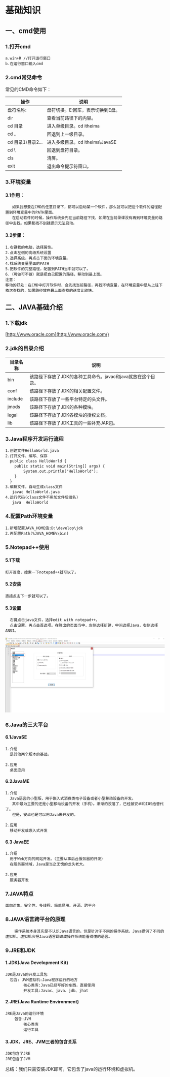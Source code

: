 # 基础知识

## 一、cmd使用

### 1.打开cmd

```
a.win+R //打开运行窗口
b.在运行窗口输入cmd
```

### 2.cmd常见命令

常见的CMD命令如下：

| 操作               | 说明                              |
| ------------------ | --------------------------------- |
| 盘符名称:          | 盘符切换。E:回车，表示切换到E盘。 |
| dir                | 查看当前路径下的内容。            |
| cd 目录            | 进入单级目录。cd itheima          |
| cd ..              | 回退到上一级目录。                |
| cd 目录1\目录2\... | 进入多级目录。cd itheima\JavaSE   |
| cd \               | 回退到盘符目录。                  |
| cls                | 清屏。                            |
| exit               | 退出命令提示符窗口。              |

### 3.环境变量

#### 3.1作用：

```
   如果我想要在CMD的任意目录下，都可以启动某一个软件，那么就可以把这个软件的路径配置到环境变量中的PATH里面。
   在启动软件的时候，操作系统会先在当前路径下找，如果在当前录课没有再到环境变量的路径中去找。如果都找不到就提示无法启动。
```

#### 3.2步骤：

```
1.右键我的电脑，选择属性。
2.点击左侧的高级系统设置
3.选择高级，再点击下面的环境变量。
4.找系统变量里面的PATH
5.把软件的完整路径，配置到PATH当中就可以了。
6.（可做可不做）就是把自己配置的路径，移动到最上面。
注意：
移动的好处：在CMD中打开软件时，会先找当前路径，再找环境变量，在环境变量中是从上往下依次查找的，如果路径放在最上面查找的速度比较快。
```

## 二、JAVA基础介绍

### 1.下载jdk

[http://www.oracle.com](http://www.oracle.com/)

### 2.jdk的目录介绍

| 目录名称 | 说明                                                         |
| -------- | ------------------------------------------------------------ |
| bin      | 该路径下存放了JDK的各种工具命令。javac和java就放在这个目录。 |
| conf     | 该路径下存放了JDK的相关配置文件。                            |
| include  | 该路径下存放了一些平台特定的头文件。                         |
| jmods    | 该路径下存放了JDK的各种模块。                                |
| legal    | 该路径下存放了JDK各模块的授权文档。                          |
| lib      | 该路径下存放了JDK工具的一些补充JAR包。                       |

### 3.Java程序开发运行流程

```
1.创建文件HelloWorld.java
2.打开文件、编写、保存
  public class HelloWorld {
	public static void main(String[] args) {
		System.out.println("HelloWorld");
	}
  }
3.编辑文件，自动生成class文件
   javac HelloWorld.java
4.运行代码(class文件不用加文件后缀名)
   java  HelloWorld
```

### 4.配置Path环境变量

```
1.新增配置JAVA_HOME值:D:\develop\jdk
2.再配置Path(%JAVA_HOME%\bin)
```

### 5.Notepad++使用

#### 5.1下载

```
打开百度，搜索一下notepad++就可以了。
```

#### 5.2安装

```
直接点击下一步就可以了。
```

#### 5.3设置

```
  右键点击java文件，选择edit with notepad++。
  点击设置，再点击首选项。在弹出的页面当中，左侧选择新建，中间选择Java，右侧选择ANSI。
```
![配置notepad++](../.vuepress/public/assets/image/JAVA/pz.jpg)

### 6.Java的三大平台

#### 6.1JavaSE

```
1.介绍
  是其他两个版本的基础。

2.应用
  桌面应用
```

#### 6.2JavaME

```
1.介绍  
  Java语言的小型版，用于嵌入式消费类电子设备或者小型移动设备的开发。
   其中最为主要的还是小型移动设备的开发（手机）。渐渐的没落了，已经被安卓和IOS给替代了。
   但是，安卓也是可以用Java来开发的。
   
2.应用
  移动开发或嵌入式开发
```

#### 6.3 JavaEE

```
1.介绍
  用于Web方向的网站开发。（主要从事后台服务器的开发）
  在服务器领域，Java是当之无愧的龙头老大。

2.应用
  服务器开发
```

### 7.JAVA特点

```
面向对象、安全性、多线程、简单易用、开源、跨平台
```

### 8.JAVA语言跨平台的原理

```
    操作系统本身其实是不认识Java语言的。但是针对于不同的操作系统，Java提供了不同的虚拟机。虚拟机会把Java语言翻译成操作系统能看得懂的语言。
```

### 9.JRE和JDK

#### 1.JDK(Java Development Kit)

```
JDK是Java的开发工具包
  包含: JVM虚拟机:Java程序运行的地方
  	    核心类库:Java已经写好的东西，直接使用
  	    开发工具:Javac、java、jdb、jhat
```

#### 2.JRE(Java Runtime Environment)

```
JRE是Java的运行环境
	包含:JVM
		核心类库
		运行工具 
```

#### 3.JDK、JRE、JVM三者的包含关系

```
JDK包含了JRE
JRE包含了JVM
```

总结：我们只需安装JDK即可，它包含了java的运行环境和虚拟机。